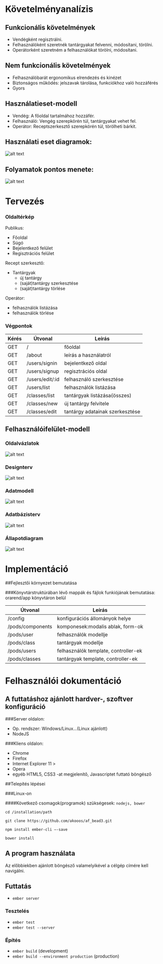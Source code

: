 # Követelményanalízis

## Funkcionális követelmények

- Vendégként regisztrálni.
- Felhasználóként szeretnék tantárgyakat felvenni, módosítani, törölni.
- Operátorként szeretném a felhasználókat törölni, módosítani.

## Nem funkcionális követelmények

- Felhasználóbarát ergonomikus elrendezés és kinézet
- Biztonságos működés: jelszavak tárolása, funkciókhoz való hozzáférés
- Gyors

## Használatieset-modell

-  Vendég: A főoldal tartalmához hozzáfér.
-  Felhasználó: Vengég szerepkörén túl, tantárgyakat vehet fel.
-  Operátor: Receptszerkesztő szerepkörén túl, törölheti bárkit.

## Használati eset diagramok:
![alt text](docs/alk_fejl_bead3_uc_diag.png "Használati esetek")

## Folyamatok pontos menete:
![alt text](docs/alk_fejl_bead3_ac_diag.png "Folyamatok")

# Tervezés

### Oldaltérkép

Publikus:

- Főoldal
- Súgó
- Bejelentkező felület
- Regisztrációs felület
 
Recept szerkesztő:

- Tantárgyak
    + új tantárgy
    + (saját)tantárgy szerkesztése
    + (saját)tantárgy törlése
        
Operátor:
- felhasználók listázása
- felhasználók törlése

### Végpontok

| Kérés| Útvonal           | Leírás                                           |
|------|-------------------|--------------------------------------------------|
| GET  | /                 | főoldal                                          |
| GET  | /about            | leírás a használatról                            |
| GET  | /users/signin     | bejelentkező oldal                               |
| GET  | /users/signup     | regisztrációs oldal                              |
| GET  | /users/edit/:id   | felhasználó szerkesztése                         |
| GET  | /users/list       | felhasználók listázása                           |
| GET  | /classes/list     | tantárgyak listázása(összes)                     |
| GET  | /classes/new      | új tantárgy felvitele                            |
| GET  | /classes/edit     | tantárgy adatainak szerkesztése                  |

## Felhasználóifelület-modell

### Oldalvázlatok
![alt text](docs/alk_fejl_bead3_mockup.jpg "Receptek lista mockup")

### Designterv
![alt text](docs/alk_fejl_bead3_designterv.png "Végső megvalósítás kinézete")

### Adatmodell
![alt text](docs/alk_fejl_bead3_dm.png "Adatmodell")

### Adatbázisterv
![alt text](docs/alk_fejl_bead3_db_dsgn.png "Adatbázisterv")

### Állapotdiagram
![alt text](docs/alk_fejl_bead3_sm_usersession.png "Állapotdiagram")

# Implementáció

##Fejlesztői környezet bemutatása

###Könyvtárstruktúrában lévő mappák és fájlok funkiójának bemutatása:
orarend/app könyvtáron belül

| Útvonal                  | Leírás                                            |
|--------------------------|---------------------------------------------------|
| /config                  | konfigurációs állományok helye                    |
| /pods/components         | komponesek:modalis ablak, form-ok                 |
| /pods/user               | felhasználók modellje                             |
| /pods/class              | tantárgyak modellje                               |
| /pods/users              | felhasználók template, controller-ek              |
| /pods/classes            | tantárgyak template, controller-ek                |

# Felhasználói dokumentáció

## A futtatáshoz ajánlott hardver-, szoftver konfiguráció

###Server oldalon: 

- Op. rendszer: Windows/Linux...(Linux ajánlott)
- NodeJS

###Kliens oldalon: 
- Chrome
- Firefox
- Internet Explorer 11 >
- Opera
- egyéb HTML5, CSS3 -at megjelenítő, Javascriptet futtató böngésző

##Telepítés lépései

###Linux-on

####Következő csomagok(programok) szükségesek: `nodejs, bower`


`cd /installation/path`

`git clone https://github.com/akooos/af_bead3.git`

`npm install ember-cli –-save`

`bower install`

## A program használata
Az előbbiekben ajánlott böngésző valamelyikével a célgép címére kell navigálni.


## Futtatás

* `ember server`

### Tesztelés

* `ember test`
* `ember test --server`

### Építés

* `ember build` (development)
* `ember build --environment production` (production)
